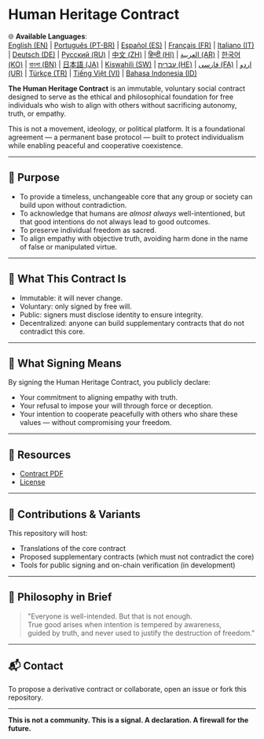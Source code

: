 
# Human Heritage Contract

🌐 **Available Languages**:  
[English (EN)](https://pedromartinscs.github.io/HumanHeritage/index.md) | [Português (PT-BR)](https://pedromartinscs.github.io/HumanHeritage/README_pt-BR.md) | [Español (ES)](https://pedromartinscs.github.io/HumanHeritage/README_es.md) | [Français (FR)](https://pedromartinscs.github.io/HumanHeritage/README_fr.md) | [Italiano (IT)](https://pedromartinscs.github.io/HumanHeritage/README_it.md) | [Deutsch (DE)](https://pedromartinscs.github.io/HumanHeritage/README_de.md) | [Русский (RU)](https://pedromartinscs.github.io/HumanHeritage/README_ru.md) | [中文 (ZH)](https://pedromartinscs.github.io/HumanHeritage/README_zh.md) | [हिन्दी (HI)](https://pedromartinscs.github.io/HumanHeritage/README_hi.md) | [العربية (AR)](https://pedromartinscs.github.io/HumanHeritage/README_ar.md) | [한국어 (KO)](https://pedromartinscs.github.io/HumanHeritage/README_ko.md) | [বাংলা (BN)](https://pedromartinscs.github.io/HumanHeritage/README_bn.md) | [日本語 (JA)](https://pedromartinscs.github.io/HumanHeritage/README_ja.md) | [Kiswahili (SW)](https://pedromartinscs.github.io/HumanHeritage/README_sw.md) | [עברית (HE)](https://pedromartinscs.github.io/HumanHeritage/README_he.md) | [فارسی (FA)](https://pedromartinscs.github.io/HumanHeritage/README_fa.md) | [اردو (UR)](https://pedromartinscs.github.io/HumanHeritage/README_ur.md) | [Türkçe (TR)](https://pedromartinscs.github.io/HumanHeritage/README_tr.md) | [Tiếng Việt (VI)](https://pedromartinscs.github.io/HumanHeritage/README_vi.md) | [Bahasa Indonesia (ID)](https://pedromartinscs.github.io/HumanHeritage/README_id.md)

**The Human Heritage Contract** is an immutable, voluntary social contract designed to serve as the ethical and philosophical foundation for free individuals who wish to align with others without sacrificing autonomy, truth, or empathy.

This is not a movement, ideology, or political platform. It is a foundational agreement — a permanent base protocol — built to protect individualism while enabling peaceful and cooperative coexistence.

---

## 🌱 Purpose

- To provide a timeless, unchangeable core that any group or society can build upon without contradiction.
- To acknowledge that humans are *almost always* well-intentioned, but that good intentions do not always lead to good outcomes.
- To preserve individual freedom as sacred.
- To align empathy with objective truth, avoiding harm done in the name of false or manipulated virtue.

---

## 📜 What This Contract Is

- Immutable: it will never change.
- Voluntary: only signed by free will.
- Public: signers must disclose identity to ensure integrity.
- Decentralized: anyone can build supplementary contracts that do not contradict this core.

---

## 🔏 What Signing Means

By signing the Human Heritage Contract, you publicly declare:

- Your commitment to aligning empathy with truth.
- Your refusal to impose your will through force or deception.
- Your intention to cooperate peacefully with others who share these values — without compromising your freedom.

---

## 📎 Resources

- [Contract PDF](https://pedromartinscs.github.io/HumanHeritage/assets/pdfs/Human_Heritage_Contract.pdf)
- [License](./LICENSE)

---

## 🤝 Contributions & Variants

This repository will host:

- Translations of the core contract
- Proposed supplementary contracts (which must not contradict the core)
- Tools for public signing and on-chain verification (in development)

---

## 🧠 Philosophy in Brief

> "Everyone is well-intended. But that is not enough.  
> True good arises when intention is tempered by awareness,  
> guided by truth, and never used to justify the destruction of freedom."

---

## 📬 Contact

To propose a derivative contract or collaborate, open an issue or fork this repository.

---

**This is not a community. This is a signal. A declaration. A firewall for the future.**
